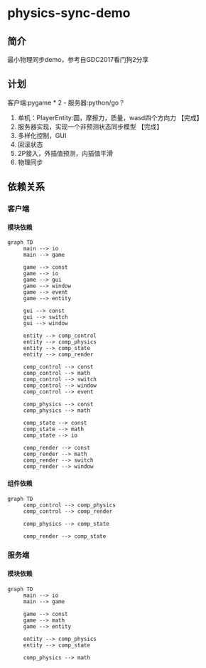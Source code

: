 # physics-sync-demo

## 简介
最小物理同步demo，参考自GDC2017看门狗2分享

## 计划
客户端:pygame * 2 - 服务器:python/go？
1. 单机：PlayerEntity:圆，摩擦力，质量，wasd四个方向力 【完成】
2. 服务器实现，实现一个非预测状态同步模型 【完成】
3. 多样化控制，GUI
4. 回滚状态
5. 2P接入，外插值预测，内插值平滑
6. 物理同步

## 依赖关系

### 客户端

#### 模块依赖
```mermaid
graph TD
     main --> io
     main --> game

     game --> const
     game --> io
     game --> gui
     game --> window
     game --> event
     game --> entity
     
     gui --> const
     gui --> switch
     gui --> window

     entity --> comp_control
     entity --> comp_physics
     entity --> comp_state
     entity --> comp_render

     comp_control --> const
     comp_control --> math
     comp_control --> switch
     comp_control --> window
     comp_control --> event

     comp_physics --> const
     comp_physics --> math

     comp_state --> const
     comp_state --> math
     comp_state --> io

     comp_render --> const
     comp_render --> math
     comp_render --> switch
     comp_render --> window
```
#### 组件依赖
```mermaid
graph TD
     comp_control --> comp_physics
     comp_control --> comp_render

     comp_physics --> comp_state

     comp_render --> comp_state
```

### 服务端

#### 模块依赖
```mermaid
graph TD
     main --> io
     main --> game

     game --> const
     game --> math
     game --> entity

     entity --> comp_physics
     entity --> comp_state

     comp_physics --> math
```
